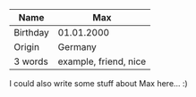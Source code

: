 | Name     | Max                   |
| -------- | --------------------- |
| Birthday | 01.01.2000            |
| Origin   | Germany               |
| 3 words  | example, friend, nice |
I could also write some stuff about Max here... :)
